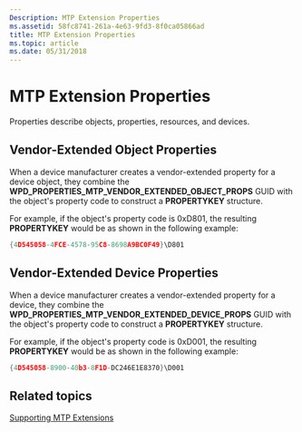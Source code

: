 ```yaml
---
Description: MTP Extension Properties
ms.assetid: 58fc8741-261a-4e63-9fd3-8f0ca05866ad
title: MTP Extension Properties
ms.topic: article
ms.date: 05/31/2018
---
```


# MTP Extension Properties

Properties describe objects, properties, resources, and devices.

## Vendor-Extended Object Properties

When a device manufacturer creates a vendor-extended property for a device object, they combine the **WPD\_PROPERTIES\_MTP\_VENDOR\_EXTENDED\_OBJECT\_PROPS** GUID with the object's property code to construct a **PROPERTYKEY** structure.

For example, if the object's property code is 0xD801, the resulting **PROPERTYKEY** would be as shown in the following example:


```C++
{4D545058-4FCE-4578-95C8-8698A9BC0F49}\D801
```



## Vendor-Extended Device Properties

When a device manufacturer creates a vendor-extended property for a device, they combine the **WPD\_PROPERTIES\_MTP\_VENDOR\_EXTENDED\_DEVICE\_PROPS** GUID with the object's property code to construct a **PROPERTYKEY** structure.

For example, if the object's property code is 0xD001, the resulting **PROPERTYKEY** would be as shown in the following example:


```C++
{4D545058-8900-40b3-8F1D-DC246E1E8370}\D001
```



## Related topics

<dl> <dt>

[Supporting MTP Extensions](supporting-mtp-extensions.md)
</dt> </dl>

 

 



